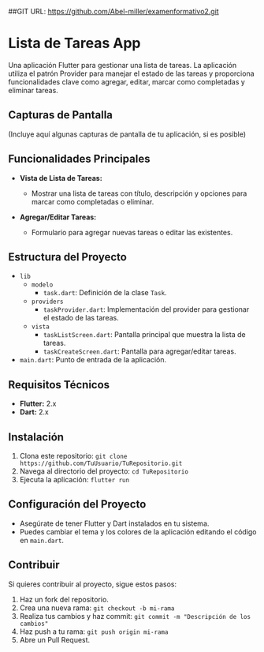 ##GIT URL: https://github.com/Abel-miller/examenformativo2.git
# Lista de Tareas App

Una aplicación Flutter para gestionar una lista de tareas. La aplicación utiliza el patrón Provider para manejar el estado de las tareas y proporciona funcionalidades clave como agregar, editar, marcar como completadas y eliminar tareas.

## Capturas de Pantalla

(Incluye aquí algunas capturas de pantalla de tu aplicación, si es posible)

## Funcionalidades Principales

- **Vista de Lista de Tareas:**
  - Mostrar una lista de tareas con título, descripción y opciones para marcar como completadas o eliminar.

- **Agregar/Editar Tareas:**
  - Formulario para agregar nuevas tareas o editar las existentes.

## Estructura del Proyecto

- `lib`
  - `modelo`
    - `task.dart`: Definición de la clase `Task`.
  - `providers`
    - `taskProvider.dart`: Implementación del provider para gestionar el estado de las tareas.
  - `vista`
    - `taskListScreen.dart`: Pantalla principal que muestra la lista de tareas.
    - `taskCreateScreen.dart`: Pantalla para agregar/editar tareas.
- `main.dart`: Punto de entrada de la aplicación.

## Requisitos Técnicos

- **Flutter:** 2.x
- **Dart:** 2.x

## Instalación

1. Clona este repositorio: `git clone https://github.com/TuUsuario/TuRepositorio.git`
2. Navega al directorio del proyecto: `cd TuRepositorio`
3. Ejecuta la aplicación: `flutter run`

## Configuración del Proyecto

- Asegúrate de tener Flutter y Dart instalados en tu sistema.
- Puedes cambiar el tema y los colores de la aplicación editando el código en `main.dart`.

## Contribuir

Si quieres contribuir al proyecto, sigue estos pasos:

1. Haz un fork del repositorio.
2. Crea una nueva rama: `git checkout -b mi-rama`
3. Realiza tus cambios y haz commit: `git commit -m "Descripción de los cambios"`
4. Haz push a tu rama: `git push origin mi-rama`
5. Abre un Pull Request.

